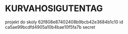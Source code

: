 # KURVAHOSIGUTENTAG

projekt do skoly
62f808e87402408b9bcb42e3684b1c10 id
ca5ae99bcdfd4905a10b4bae10f5fa7b secret
